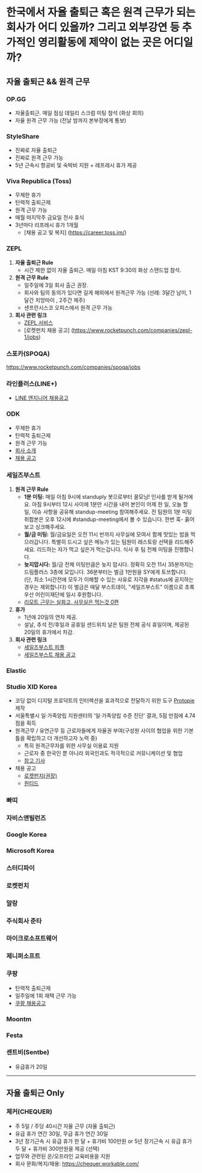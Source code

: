 # 한국에서 자율 출퇴근 혹은 원격 근무가 되는 회사가 어디 있을까? 그리고 외부강연 등 추가적인 영리활동에 제약이 없는 곳은 어디일까?  

## 자율 출퇴근 && 원격 근무

### OP.GG
* 자율출퇴근. 매일 점심 데일리 스크럼 미팅 참석 (화상 회의)
* 자율 원격 근무 가능 (전날 밤까지 본부장에게 통보)

### StyleShare
* 진짜로 자율 출퇴근
* 진짜로 원격 근무 가능
* 5년 근속시 항공비 및 숙박비 지원 + 레프레시 휴가 제공

### Viva Republica (Toss)
* 무제한 휴가
* 탄력적 출퇴근제
* 원격 근무 가능
* 매월 마지막주 금요일 전사 휴식
* 3년마다 리프레시 휴가 1개월
    * [채용 공고 및 복지] (https://career.toss.im/)

### ZEPL
1. **자율 출퇴근 Rule**
    - 시간 제한 없이 자율 출퇴근. 매일 아침 KST 9:30의 화상 스탠드업 참석.
2. **원격 근무 Rule**
    - 일주일에 3일 회사 출근 권장.
    - 회사와 팀의 동의가 있다면 길게 해외에서 원격근무 가능 (선례: 3달간 남미, 1달간 치앙마이 , 2주간 제주)
    - 샌프란시스코 오피스에서 원격 근무 가능
3. **회사 관련 링크**
    - [ZEPL 서비스](https://www.zepl.com/)
    - [로켓펀치 채용 공고] (https://www.rocketpunch.com/companies/zepl-1/jobs)

### 스포카(SPOQA)
https://www.rocketpunch.com/companies/spoqa/jobs

### 라인플러스(LINE+)
- [LINE 엔지니어 채용공고](https://recruit.linepluscorp.com/lineplus/career/list?classId=148)

### ODK
* 무제한 휴가
* 탄력적 출퇴근제
* 원격 근무 가능
* [회사 소개](https://odkmedia.net/)
* [채용 공고](https://ondemandkorea.bamboohr.com/jobs)

### 세일즈부스트
1. **원격 근무 Rule**
   - **1분 미팅:** 매일 아침 9시에 standuply 봇으로부터 꿀모닝! 인사를 받게 될거에요. 아침 9시부터 12시 사이에 1분만 시간을 내어 본인이 어제 한 일, 오늘 할 일, 이슈 사항을 공유해 standup-meeting 참여해주세요. 전 팀원의 1분 미팅 취합본은 오후 12시에 #standup-meeting에서 볼 수 있습니다. 한번 훅- 훍어보고 싱크해주세요.
   - **월/금 미팅:** 월/금요일은 오전 11시 반까지 사무실에 모여서 함께 맛있는 밥을 먹으러갑니다. 특별히 드시고 싶은 메뉴가 있는 팀원이 레스토랑 선택을 리드해주세요. 리드하는 자가 먹고 싶은거 먹는겁니다. 식사 후 팀 전체 미팅을 진행합니다.
   - **늦지맙시다:** 월/금 전체 미팅만큼은 늦지 맙시다. 정확히 오전 11시 35분까지는 드림플러스 3층에 모입니다. 36분부터는 벌금 1만원을 SY에게 토쓰합니다. (단, 최소 1시간전에 모두가 이해할 수 있는 사유로 지각을 #status에 공지하는 경우는 제외합니다) 이 벌금은 매달 부스트데이, "세일즈부스트" 이름으로 초록우산 어린이재단에 일시 후원합니다.
   - [리모트 근무는 실화고, 사무실은 먹는것 0편](https://medium.com/salesboost-people/%EB%A6%AC%EB%AA%A8%ED%8A%B8-%EA%B7%BC%EB%AC%B4%EB%8A%94-%EC%8B%A4%ED%99%94%EA%B3%A0-%EC%82%AC%EB%AC%B4%EC%8B%A4%EC%9D%80-%EB%A8%B9%EB%8A%94%EA%B2%83-0%ED%8E%B8-65d9aa8dced1)
2. **휴가**
   - 1년에 20일의 연차 제공.
   - 설날, 추석 전/후일과 공휴일 샌드위치 날은 팀원 전체 공식 휴일이며, 제공된 20일의 휴가에서 차감.
3. **회사 관련 링크**
   - [세일즈부스트 피플](https://medium.com/salesboost-people)
   - [세일즈부스트 채용 공고](https://www.rocketpunch.com/companies/salesboost/jobs)

### Elastic
### Studio XID Korea

- 코딩 없이 디지털 프로덕트의 인터렉션을 효과적으로 전달하기 위한 도구 [Protopie](https://www.protopie.io) 제작
- 서울특별시 일·가족양립 지원센터의 '일·가족양립 수준 진단' 결과, 5점 만점에 4.74점을 획득
- 원격근무 / 유연근무 등 근로자들에게 자율권 부여(구성원 사이의 협업을 위한 기본 틀을 확립하고 더 개선하고자 노력 중)
  - 특히 원격근무자를 위한 사무실 이용료 지원
  - 근로자 중 한국인 뿐 아니라 외국인과도 적극적으로 커뮤니케이션 및 협업
  - [참고 기사](https://blog.naver.com/talktalk_hr/221385636323)
- 채용 공고
  - [로켓펀치(권장)](https://www.rocketpunch.com/companies/studioxid-2/jobs)
  - [원티드](https://www.wanted.co.kr/company/452)

### 빠띠
### 자비스앤빌런즈
### Google Korea
### Microsoft Korea
### 스터디파이
### 로켓펀치
### 말랑
### 주식회사 준타
### 마이크로소프트웨어
### 제니퍼소프트
### 쿠팡
- 탄력적 출퇴근제
- 일주일에 1회 재택 근무 가능
- [쿠팡 채용공고](https://www.coupang.com/np/jobs)


### Moontm
### Festa
### 센트비(Sentbe)

- 유급휴가 20일

---

## 자율 출퇴근 Only

### 체커(CHEQUER)

- 주 5일 / 주당 40시간 자율 근무 (자율 출퇴근)
- 유급 휴가 연간 30일, 무급 휴가 연간 30일
- 3년 장기근속 시 유급 휴가 한 달 + 휴가비 100만원 or 5년 장기근속 시 유급 휴가 두 달 + 휴가비 300만원을 제공 (선택)
- 업무와 관련된 온/오프라인 교육비용을 지원
- 회사 문화/복지/채용: https://chequer.workable.com/
